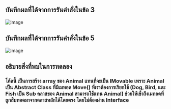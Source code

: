 ## บันทึกผลที่ได้จากการรันคำสั่งในข้อ 3
![image](https://github.com/Sorawit255/03376836-OOP-2566-Lab-13/assets/144196505/79ae96e4-eb7f-4a53-982d-635c255c074d)

## บันทึกผลที่ได้จากการรันคำสั่งในข้อ 5
![image](https://github.com/Sorawit255/03376836-OOP-2566-Lab-13/assets/144196505/4e76adb3-5215-4ae4-bdde-333d2ce04494)

## อธิบายสิ่งที่พบในการทดลอง
### โค้ดนี้ เป็นการสร้าง array ของ Animal แทนที่จะเป็น IMovable เพราะ Animal เป็น Abstract Class ที่มีเมทอด Move() ที่เราต้องการเรียกใช้ (Dog, Bird, และ Fish เป็น Sub คลาสของ Animal สามารถใช้แทน Animal)  ช่วยให้เข้าถึงเมทอดที่ถูกสืบทอดมาจากคลาสหลักได้โดยตรง โดยไม่ต้องผ่าน Interface
